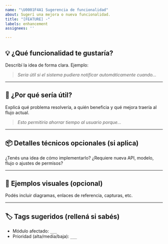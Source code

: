 ```yaml
---
name: "\U0001F4A1 Sugerencia de funcionalidad"
about: Sugerí una mejora o nueva funcionalidad.
title: "[FEATURE] -"
labels: enhancement
assignees: ''

---
```


## 💡 ¿Qué funcionalidad te gustaría?

Describí la idea de forma clara. Ejemplo:  
> *Sería útil si el sistema pudiera notificar automáticamente cuando...*

---

## 🎯 ¿Por qué sería útil?

Explicá qué problema resolvería, a quién beneficia y qué mejora traería al flujo actual.  
> *Esto permitiría ahorrar tiempo al usuario porque...*

---

## 📦 Detalles técnicos opcionales (si aplica)

¿Tenés una idea de cómo implementarlo? ¿Requiere nueva API, modelo, flujo o ajustes de permisos?

---

## 📎 Ejemplos visuales (opcional)

Podés incluir diagramas, enlaces de referencia, capturas, etc.

---

## 🏷️ Tags sugeridos (rellená si sabés)

- Módulo afectado: `___`  
- Prioridad (alta/media/baja): `___`
